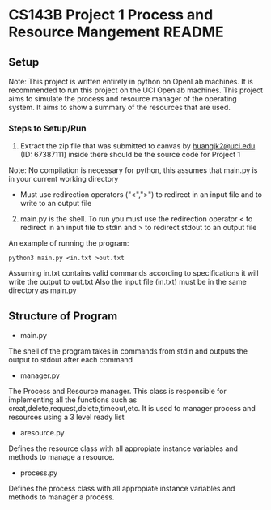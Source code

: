# CS143B Project 1 Process and Resource Mangement README

## Setup
Note: This project is written entirely in python on OpenLab machines. It is recommended to run this project on the UCI Openlab machines.
This project aims to simulate the process and resource manager of the operating system. It aims to show a summary of the resources that are used.

### Steps to Setup/Run
1. Extract the zip file that was submitted to canvas by huangjk2@uci.edu (ID: 67387111) inside there should be the source code for Project 1

Note: No compilation is necessary for python, this assumes that main.py is in your current working directory
- Must use redirection operators ("<",">") to redirect in an input file and to write to an output file
2. main.py is the shell. To run you must use the redirection operator < to redirect in an input file to stdin and > to redirect stdout to an output file

An example of running the program:
```
python3 main.py <in.txt >out.txt
```
Assuming in.txt contains valid commands according to specifications it will write the output to out.txt
Also the input file (in.txt) must be in the same directory as main.py

## Structure of Program
- main.py

The shell of the program takes in commands from stdin and outputs the output to stdout after each command
- manager.py

The Process and Resource manager. This class is responsible for implementing all the functions such as creat,delete,request,delete,timeout,etc. It is used to manager process and resources using a 3 level ready list
- aresource.py

Defines the resource class with all appropiate instance variables and methods to manage a resource.
- process.py

Defines the process class with all appropiate instance variables and methods to manager a process.
